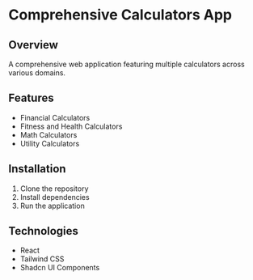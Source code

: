 # Comprehensive Calculators App

## Overview
A comprehensive web application featuring multiple calculators across various domains.

## Features
- Financial Calculators
- Fitness and Health Calculators
- Math Calculators
- Utility Calculators

## Installation
1. Clone the repository
2. Install dependencies
3. Run the application

## Technologies
- React
- Tailwind CSS
- Shadcn UI Components